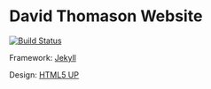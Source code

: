# David Thomason Website

[![Build Status](https://travis-ci.org/dtom90/dtom90.github.io.svg?branch=master)](https://travis-ci.org/dtom90/dtom90.github.io)

Framework: [Jekyll](https://jekyllrb.com/)

Design: [HTML5 UP](https://html5up.net/)